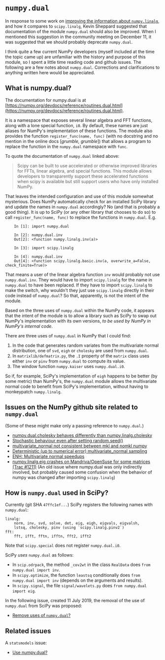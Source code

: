 `numpy.dual`
============

In response to some work on
[improving the information about `numpy.linalg`](https://github.com/numpy/numpy/pull/14988),
and how it compares to `scipy.linalg`, Kevin Sheppard suggested
that documentation of the module `numpy.dual` should also be improved.
When I mentioned this suggestion in the community meeting on December 11,
it was suggested that we should probably deprecate `numpy.dual`.

I think quite a few current NumPy developers (myself included at the time
the topic came up) are unfamiliar with the history and purpose of this
module, so I spent a little time reading code and github issues.  The
following are a few notes about `numpy.dual`.  Corrections and clarifications
to anything written here would be appreciated.


What is numpy.dual?
-------------------

The documentation for numpy.dual is at [https://numpy.org/devdocs/reference/routines.dual.html](https://numpy.org/devdocs/reference/routines.dual.html).

It is a namespace that exposes several linear algebra and FFT functions,
along with a lone special function, `i0`.  By default,
these names are just aliases for NumPy's implementation of these functions.
The module also provides the function `register_func(name, func)` (with
no docstring and no mention in the online docs [*grumble, grumble*]) that
allows a program to replace the function in the `numpy.dual` namespace with
`func`.

To quote the documentation of `numpy.dual` linked above:

> Scipy can be built to use accelerated or otherwise improved
> libraries for FFTs, linear algebra, and special functions.
> This module allows developers to transparently support these
> accelerated functions when scipy is available but still support
> users who have only installed NumPy.

That leaves the intended configuration and use of this module somewhat
mysterious.  Does NumPy automatically check for an installed SciPy library
and update the names in `numpy.dual` accordingly?  No (and that is probably
a good thing).  It is up to SciPy (or any other library that chooses to do
so) to call `register_func(name, func)` to replace the functions in
`numpy.dual`.  E.g.


```
    In [1]: import numpy.dual

    In [2]: numpy.dual.inv
    Out[2]: <function numpy.linalg.inv(a)>

    In [3]: import scipy.linalg

    In [4]: numpy.dual.inv
    Out[4]: <function scipy.linalg.basic.inv(a, overwrite_a=False, check_finite=True)>
```

That means a user of the linear algebra function `inv` would probably not
use `numpy.dual.inv`.  They would have to import  `scipy.linalg` for
the name in `numpy.dual` to have been replaced.  If they have to import
`scipy.linalg` to make the switch, why wouldn't they just use `scipy.linalg`
directly in their code instead of `numpy.dual`?  So that, apparently, is not
the intent of the module.

Based on the three uses of `numpy.dual` within the NumPy code, it appears
that the intent of the module is to allow a library such as SciPy to swap
out NumPy's implementation with its own versions, *to be used by NumPy in
NumPy's internal code*.

There are three uses of `numpy.dual` in NumPy that I could find:

1. In the code that generates random variates from the multivariate normal
   distribution, one of `svd`, `eigh` or `cholesky` are used from `numpy.dual`.
2. In `matrixlib/defmatrix.py`, the `.I` property of the `matrix` class
   uses either `inv` or `pinv` from `numpy.dual` to compute its value.
3. The window function `numpy.kaiser` uses `numpy.dual.i0`.

So if, for example, SciPy's implementation of `eigh` happens to be better
(by some metric) than NumPy's, the `numpy.dual` module allows the multivariate
normal code to benefit from SciPy's implementation, without having to
monkeypatch `numpy.linalg`.


Issues on the NumPy github site related to `numpy.dual`
-------------------------------------------------------
(Some of these might make only a passing reference to `numpy.dual`.)

* [numpy.dual.cholesky behaves differently than numpy.linalg.cholesky](https://github.com/numpy/numpy/issues/5649)
* [Stochastic behaviour even after setting random.seed()](https://github.com/numpy/numpy/issues/8041)
* [multivariate_normal not consistent between mkl and nomkl numpy](https://github.com/numpy/numpy/issues/13358)
* [Deterministic (up to numerical error) multivariate_normal sampling](https://github.com/numpy/numpy/issues/13386)
* [ENH: Multivariate normal speedups](https://github.com/numpy/numpy/pull/14197)
* [numpy.linalg.eig crashes on Mandriva/OpenSuse for some matrices (Trac #1211)](https://github.com/numpy/numpy/issues/1809)
  (An old issue where numpy.dual was only indirectly involved, but
  probably caused some confusion when the behavior of numpy was changed
  after importing `scipy.linalg`)


How is `numpy.dual` used in SciPy?
----------------------------------

Currently (git SHA `47ffc1ef...`) SciPy registers the following names
with `numpy.dual`:

    linalg:
        norm, inv, svd, solve, det, eig, eigh, eigvals, eigvalsh,
        lstsq, cholesky, pinv (using `scipy.linalg.pinv2`)
    fft:
        fft, ifft, fftn, ifftn, fft2, ifft2

Note that `scipy.special` does not register `numpy.dual.i0`.


SciPy *uses* `numpy.dual` as follows:

* In `scip.odrpack`, the method `_cov2wt` in the class `RealData` does
  `from numpy.dual import inv`.
* In `scipy.optimize`, the function `leastsq` conditionally does
  `from numpy.dual import inv` (depends on the arguments and results).
* In `scipy.signal`, the file `signal/wavelets.py` does
  `from numpy.dual import eig`.


In the following issue, created 11 July 2019, the removal of the use of
`numpy.dual` from SciPy was proposed:

* [Remove uses of `numpy.dual`?](https://github.com/scipy/scipy/issues/10441)


Related issues
--------------

A `statsmodels` issue:

* [Use numpy.dual?](https://github.com/statsmodels/statsmodels/issues/1218)

